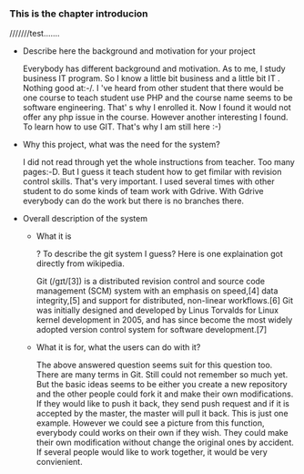### This is the chapter introducion

///////test.......

* Describe here the background and motivation for your project

  Everybody has different background and motivation. As to me, I study business IT program. So I know a little bit business and a little bit IT . Nothing good at:-/. I 've heard from other student that there would be one course to teach student use PHP and the  course name seems to be software engineering. That' s why I enrolled it. Now I found it would not offer any php issue in the course. However another interesting I found. To learn how to use GIT. That's why  I am still here :-)

* Why this project, what was the need for the system?

  I did not read through yet the whole instructions from teacher. Too many pages:-D. But I guess it teach student how to get fimilar with revision control skills. That's very important. I used several times with other student to do some kinds of team work with Gdrive. With Gdrive everybody can do the work but there is no branches there. 

* Overall description of the system

  * What it is

    ? To describe the git system I guess? Here is one explaination got directly from wikipedia.

    Git (/ɡɪt/[3]) is a distributed revision control and source code management (SCM) system with an emphasis on speed,[4] data integrity,[5] and support for distributed, non-linear workflows.[6] Git was initially designed and developed by Linus Torvalds for Linux kernel development in 2005, and has since become the most widely adopted version control system for software development.[7]

  * What it is for, what the users can do with it?

    The above answered question seems suit for this question too. There are many terms in Git. Still could not remember so much yet. But the basic ideas seems to be either you create a new repository and the other people could fork it and make their own modifications. If they would like to push it back, they send push request and if it is accepted by the master, the master will pull it back. This is just one example. However we could see a picture from this function, everybody could works on their own if they wish. They could make their own modification without change the original ones by accident. If several people would like to work together, it would be very convienient.